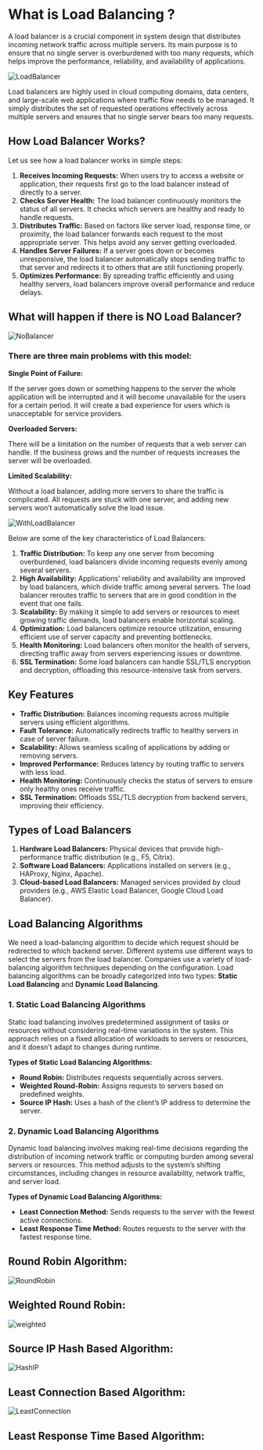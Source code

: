 # What is Load Balancing ?

A load balancer is a crucial component in system design that distributes incoming network traffic across multiple servers. Its main purpose is to ensure that no single server is overburdened with too many requests, which helps improve the performance, reliability, and availability of applications.

![LoadBalancer](https://github.com/user-attachments/assets/cc8a171f-8075-4d8b-9f33-31f2bfe0f79b)

Load balancers are highly used in cloud computing domains, data centers, and large-scale web applications where traffic flow needs to be managed.
It simply distributes the set of requested operations effectively across multiple servers and ensures that no single server bears too many requests.

## How Load Balancer Works?

Let us see how a load balancer works in simple steps:

1. **Receives Incoming Requests:** When users try to access a website or application, their requests first go to the load balancer instead of directly to a server.
2. **Checks Server Health:** The load balancer continuously monitors the status of all servers. It checks which servers are healthy and ready to handle requests.
3. **Distributes Traffic:** Based on factors like server load, response time, or proximity, the load balancer forwards each request to the most appropriate server. This helps avoid any server getting overloaded.
4. **Handles Server Failures:** If a server goes down or becomes unresponsive, the load balancer automatically stops sending traffic to that server and redirects it to others that are still functioning properly.
5. **Optimizes Performance:** By spreading traffic efficiently and using healthy servers, load balancers improve overall performance and reduce delays.

## What will happen if there is NO Load Balancer?

![NoBalancer](https://github.com/user-attachments/assets/8347ac6d-acbe-4737-a279-640c29a368eb)

### **There are three main problems with this model:**

**Single Point of Failure:**

If the server goes down or something happens to the server the whole application will be interrupted and it will become unavailable for the users for a certain period. It will create a bad experience for users which is unacceptable for service providers.

**Overloaded Servers:** 

There will be a limitation on the number of requests that a web server can handle. If the business grows and the number of requests increases the server will be overloaded.

**Limited Scalability:**

Without a load balancer, adding more servers to share the traffic is complicated. All requests are stuck with one server, and adding new servers won’t automatically solve the load issue.

![WithLoadBalancer](https://github.com/user-attachments/assets/7364b7d8-0650-4b36-8b97-68566f86def5)

Below are some of the key characteristics of Load Balancers:

1. **Traffic Distribution:** To keep any one server from becoming overburdened, load balancers divide incoming requests evenly among several servers.
2. **High Availability:** Applications’ reliability and availability are improved by load balancers, which divide traffic among several servers. The load balancer reroutes traffic to servers that are in good condition in the event that one fails.
3. **Scalability:** By making it simple to add servers or resources to meet growing traffic demands, load balancers enable horizontal scaling.
4. **Optimization:** Load balancers optimize resource utilization, ensuring efficient use of server capacity and preventing bottlenecks.
5. **Health Monitoring:** Load balancers often monitor the health of servers, directing traffic away from servers experiencing issues or downtime.
6. **SSL Termination:** Some load balancers can handle SSL/TLS encryption and decryption, offloading this resource-intensive task from servers.

## Key Features
- **Traffic Distribution:** Balances incoming requests across multiple servers using efficient algorithms.
- **Fault Tolerance:** Automatically redirects traffic to healthy servers in case of server failure.
- **Scalability:** Allows seamless scaling of applications by adding or removing servers.
- **Improved Performance:** Reduces latency by routing traffic to servers with less load.
- **Health Monitoring:** Continuously checks the status of servers to ensure only healthy ones receive traffic.
- **SSL Termination:** Offloads SSL/TLS decryption from backend servers, improving their efficiency.

## Types of Load Balancers
1. **Hardware Load Balancers:** Physical devices that provide high-performance traffic distribution (e.g., F5, Citrix).
2. **Software Load Balancers:** Applications installed on servers (e.g., HAProxy, Nginx, Apache).
3. **Cloud-based Load Balancers:** Managed services provided by cloud providers (e.g., AWS Elastic Load Balancer, Google Cloud Load Balancer).

## Load Balancing Algorithms

We need a load-balancing algorithm to decide which request should be redirected to which backend server. Different systems use different ways to select the servers from the load balancer. Companies use a variety of load-balancing algorithm techniques depending on the configuration. Load balancing algorithms can be broadly categorized into two types: **Static Load Balancing** and **Dynamic Load Balancing**.

### 1. Static Load Balancing Algorithms
Static load balancing involves predetermined assignment of tasks or resources without considering real-time variations in the system. This approach relies on a fixed allocation of workloads to servers or resources, and it doesn’t adapt to changes during runtime.

**Types of Static Load Balancing Algorithms:**
- **Round Robin:** Distributes requests sequentially across servers.
- **Weighted Round-Robin:** Assigns requests to servers based on predefined weights.
- **Source IP Hash:** Uses a hash of the client’s IP address to determine the server.

### 2. Dynamic Load Balancing Algorithms
Dynamic load balancing involves making real-time decisions regarding the distribution of incoming network traffic or computing burden among several servers or resources. This method adjusts to the system’s shifting circumstances, including changes in resource availability, network traffic, and server load.

**Types of Dynamic Load Balancing Algorithms:**
- **Least Connection Method:** Sends requests to the server with the fewest active connections.
- **Least Response Time Method:** Routes requests to the server with the fastest response time.

## Round Robin Algorithm: 

![RoundRobin](https://github.com/user-attachments/assets/8ac10653-86fa-4ecb-b64d-7922a9840560)

## Weighted Round Robin:

![weighted](https://github.com/user-attachments/assets/0211cc73-54c4-4aca-ba14-16a689e36ab3)

## Source IP Hash Based Algorithm:

![HashIP](https://github.com/user-attachments/assets/480a023e-1b90-4a94-9b36-5147d79d48aa)

## Least Connection Based Algorithm:

![LeastConnection](https://github.com/user-attachments/assets/5cfe098c-5ce9-4802-b3bd-8bf84eea4c6c)

## Least Response Time Based Algorithm: 

